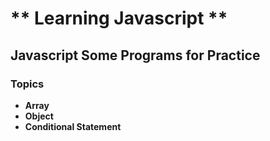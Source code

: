 # ** Learning Javascript **
## Javascript Some Programs for Practice
### Topics
- **Array**
- **Object**
- **Conditional Statement**
